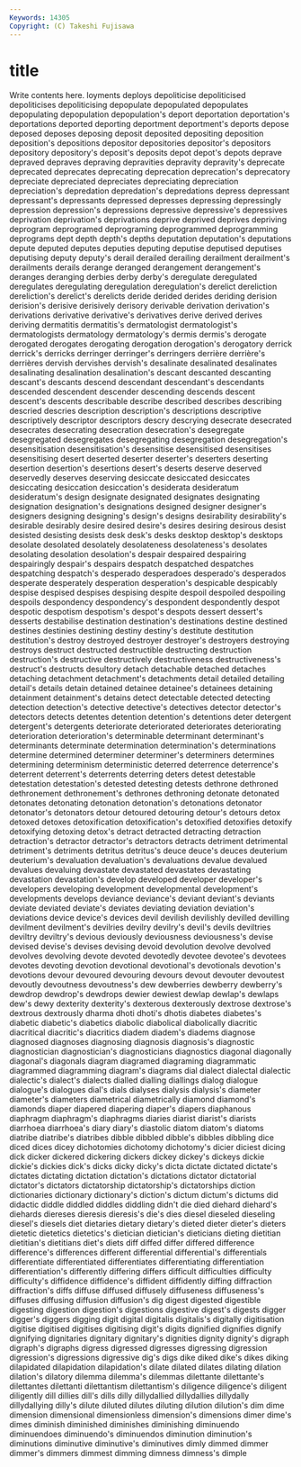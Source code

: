 ```yaml
---
Keywords: 14305 
Copyright: (C) Takeshi Fujisawa
---
```


# title

Write contents here.
loyments deploys depoliticise depoliticised depoliticises depoliticising
depopulate depopulated depopulates depopulating depopulation depopulation's deport deportation deportation's deportations
deported deporting deportment deportment's deports depose deposed deposes deposing deposit
deposited depositing deposition deposition's depositions depositor depositories depositor's depositors depository
depository's deposit's deposits depot depot's depots deprave depraved depraves depraving
depravities depravity depravity's deprecate deprecated deprecates deprecating deprecation deprecation's deprecatory
depreciate depreciated depreciates depreciating depreciation depreciation's depredation depredation's depredations depress
depressant depressant's depressants depressed depresses depressing depressingly depression depression's depressions
depressive depressive's depressives deprivation deprivation's deprivations deprive deprived deprives depriving
deprogram deprogramed deprograming deprogrammed deprogramming deprograms dept depth depth's depths
deputation deputation's deputations depute deputed deputes deputies deputing deputise deputised
deputises deputising deputy deputy's derail derailed derailing derailment derailment's derailments
derails derange deranged derangement derangement's deranges deranging derbies derby derby's
deregulate deregulated deregulates deregulating deregulation deregulation's derelict dereliction dereliction's derelict's
derelicts deride derided derides deriding derision derision's derisive derisively derisory
derivable derivation derivation's derivations derivative derivative's derivatives derive derived derives
deriving dermatitis dermatitis's dermatologist dermatologist's dermatologists dermatology dermatology's dermis dermis's
derogate derogated derogates derogating derogation derogation's derogatory derrick derrick's derricks
derringer derringer's derringers derrière derrière's derrières dervish dervishes dervish's desalinate
desalinated desalinates desalinating desalination desalination's descant descanted descanting descant's descants
descend descendant descendant's descendants descended descendent descender descending descends descent
descent's descents describable describe described describes describing descried descries description
description's descriptions descriptive descriptively descriptor descriptors descry descrying desecrate desecrated
desecrates desecrating desecration desecration's desegregate desegregated desegregates desegregating desegregation desegregation's
desensitisation desensitisation's desensitise desensitised desensitises desensitising desert deserted deserter deserter's
deserters deserting desertion desertion's desertions desert's deserts deserve deserved deservedly
deserves deserving desiccate desiccated desiccates desiccating desiccation desiccation's desiderata desideratum
desideratum's design designate designated designates designating designation designation's designations designed
designer designer's designers designing designing's design's designs desirability desirability's desirable
desirably desire desired desire's desires desiring desirous desist desisted desisting
desists desk desk's desks desktop desktop's desktops desolate desolated desolately
desolateness desolateness's desolates desolating desolation desolation's despair despaired despairing despairingly
despair's despairs despatch despatched despatches despatching despatch's desperado desperadoes desperado's
desperados desperate desperately desperation desperation's despicable despicably despise despised despises
despising despite despoil despoiled despoiling despoils despondency despondency's despondent despondently
despot despotic despotism despotism's despot's despots dessert dessert's desserts destabilise
destination destination's destinations destine destined destines destinies destining destiny destiny's
destitute destitution destitution's destroy destroyed destroyer destroyer's destroyers destroying destroys
destruct destructed destructible destructing destruction destruction's destructive destructively destructiveness destructiveness's
destruct's destructs desultory detach detachable detached detaches detaching detachment detachment's
detachments detail detailed detailing detail's details detain detained detainee detainee's
detainees detaining detainment detainment's detains detect detectable detected detecting detection
detection's detective detective's detectives detector detector's detectors detects detentes detention
detention's detentions deter detergent detergent's detergents deteriorate deteriorated deteriorates deteriorating
deterioration deterioration's determinable determinant determinant's determinants determinate determination determination's determinations
determine determined determiner determiner's determiners determines determining determinism deterministic deterred
deterrence deterrence's deterrent deterrent's deterrents deterring deters detest detestable detestation
detestation's detested detesting detests dethrone dethroned dethronement dethronement's dethrones dethroning
detonate detonated detonates detonating detonation detonation's detonations detonator detonator's detonators
detour detoured detouring detour's detours detox detoxed detoxes detoxification detoxification's
detoxified detoxifies detoxify detoxifying detoxing detox's detract detracted detracting detraction
detraction's detractor detractor's detractors detracts detriment detrimental detriment's detriments detritus
detritus's deuce deuce's deuces deuterium deuterium's devaluation devaluation's devaluations devalue
devalued devalues devaluing devastate devastated devastates devastating devastation devastation's develop
developed developer developer's developers developing development developmental development's developments develops
deviance deviance's deviant deviant's deviants deviate deviated deviate's deviates deviating
deviation deviation's deviations device device's devices devil devilish devilishly devilled
devilling devilment devilment's devilries devilry devilry's devil's devils deviltries deviltry
deviltry's devious deviously deviousness deviousness's devise devised devise's devises devising
devoid devolution devolve devolved devolves devolving devote devoted devotedly devotee
devotee's devotees devotes devoting devotion devotional devotional's devotionals devotion's devotions
devour devoured devouring devours devout devouter devoutest devoutly devoutness devoutness's
dew dewberries dewberry dewberry's dewdrop dewdrop's dewdrops dewier dewiest dewlap
dewlap's dewlaps dew's dewy dexterity dexterity's dexterous dexterously dextrose dextrose's
dextrous dextrously dharma dhoti dhoti's dhotis diabetes diabetes's diabetic diabetic's
diabetics diabolic diabolical diabolically diacritic diacritical diacritic's diacritics diadem diadem's
diadems diagnose diagnosed diagnoses diagnosing diagnosis diagnosis's diagnostic diagnostician diagnostician's
diagnosticians diagnostics diagonal diagonally diagonal's diagonals diagram diagramed diagraming diagrammatic
diagrammed diagramming diagram's diagrams dial dialect dialectal dialectic dialectic's dialect's
dialects dialled dialling diallings dialog dialogue dialogue's dialogues dial's dials
dialyses dialysis dialysis's diameter diameter's diameters diametrical diametrically diamond diamond's
diamonds diaper diapered diapering diaper's diapers diaphanous diaphragm diaphragm's diaphragms
diaries diarist diarist's diarists diarrhoea diarrhoea's diary diary's diastolic diatom
diatom's diatoms diatribe diatribe's diatribes dibble dibbled dibble's dibbles dibbling
dice diced dices dicey dichotomies dichotomy dichotomy's dicier diciest dicing
dick dicker dickered dickering dickers dickey dickey's dickeys dickie dickie's
dickies dick's dicks dicky dicky's dicta dictate dictated dictate's dictates
dictating dictation dictation's dictations dictator dictatorial dictator's dictators dictatorship dictatorship's
dictatorships diction dictionaries dictionary dictionary's diction's dictum dictum's dictums did
didactic diddle diddled diddles diddling didn't die died diehard diehard's
diehards diereses dieresis dieresis's die's dies diesel dieseled dieseling diesel's
diesels diet dietaries dietary dietary's dieted dieter dieter's dieters dietetic
dietetics dietetics's dietician dietician's dieticians dieting dietitian dietitian's dietitians diet's
diets diff diffed differ differed difference difference's differences different differential
differential's differentials differentiate differentiated differentiates differentiating differentiation differentiation's differently differing
differs difficult difficulties difficulty difficulty's diffidence diffidence's diffident diffidently diffing
diffraction diffraction's diffs diffuse diffused diffusely diffuseness diffuseness's diffuses diffusing
diffusion diffusion's dig digest digested digestible digesting digestion digestion's digestions
digestive digest's digests digger digger's diggers digging digit digital digitalis
digitalis's digitally digitisation digitise digitised digitises digitising digit's digits dignified
dignifies dignify dignifying dignitaries dignitary dignitary's dignities dignity dignity's digraph
digraph's digraphs digress digressed digresses digressing digression digression's digressions digressive
dig's digs dike diked dike's dikes diking dilapidated dilapidation dilapidation's
dilate dilated dilates dilating dilation dilation's dilatory dilemma dilemma's dilemmas
dilettante dilettante's dilettantes dilettanti dilettantism dilettantism's diligence diligence's diligent diligently
dill dillies dill's dills dilly dillydallied dillydallies dillydally dillydallying dilly's
dilute diluted dilutes diluting dilution dilution's dim dime dimension dimensional
dimensionless dimension's dimensions dimer dime's dimes diminish diminished diminishes diminishing
diminuendo diminuendoes diminuendo's diminuendos diminution diminution's diminutions diminutive diminutive's diminutives
dimly dimmed dimmer dimmer's dimmers dimmest dimming dimness dimness's dimple
